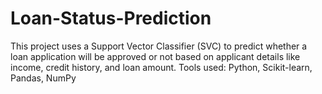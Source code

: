 # Loan-Status-Prediction
This project uses a Support Vector Classifier (SVC) to predict whether a loan application will be approved or not based on applicant details like income, credit history, and loan amount. Tools used: Python, Scikit-learn, Pandas, NumPy
